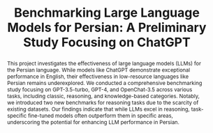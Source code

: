 ---
title: "Benchmarking Large Language Models for Persian: A Preliminary Study Focusing on ChatGPT"
accepted: "LREC-COLING 2024, Apr 2024"
paperurl: "https://arxiv.org/abs/2404.02403"
codeurl: "https://github.com/Nesabbasi/Benchmarking_ChatGPT_for_Persian"
authors: "Amirhossein Abaskohi, Sara Baruni, Mostafa Masoudi, and Mohammad Hadi Babalou, Nesa Abbasimoghadam, Ali Edalat, Sepehr Kamahi, Samin Mahdizadeh Sani, Nikoo Naghavian, Danial Namazifard, Pouya Sadeghi, Yadollah Yaghoobzadeh"
abstract: "This project investigates the effectiveness of large language models (LLMs) for the Persian language. While models like ChatGPT demonstrate exceptional performance in English, their effectiveness in low-resource languages like Persian remains underexplored. We conducted a comprehensive benchmarking study focusing on GPT-3.5-turbo, GPT-4, and OpenChat-3.5 across various tasks, including classic, reasoning, and knowledge-based categories. Notably, we introduced two new benchmarks for reasoning tasks due to the scarcity of existing datasets. Our findings indicate that while LLMs excel in reasoning, task-specific fine-tuned models often outperform them in specific areas, underscoring the potential for enhancing LLM performance in Persian."
---